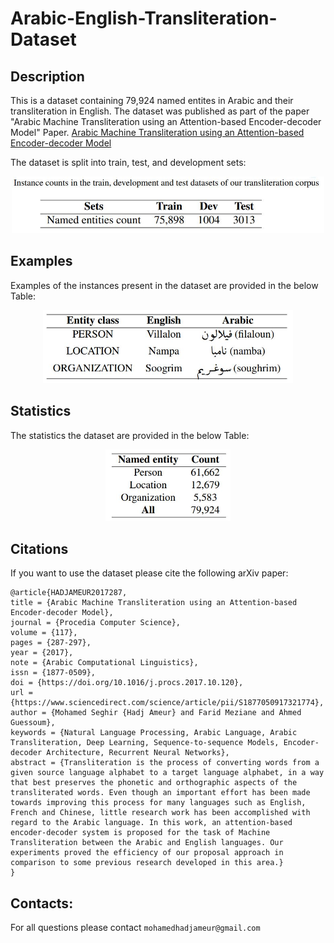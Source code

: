 # Arabic-English-Transliteration-Dataset

## Description

This is a dataset containing 79,924 named entites in Arabic and their transliteration in English. The dataset was published as part of the paper "Arabic Machine Transliteration using an Attention-based Encoder-decoder Model" Paper.
[Arabic Machine Transliteration using an Attention-based Encoder-decoder Model](https://www.sciencedirect.com/science/article/pii/S1877050917321774)

The dataset is split into train, test, and development sets:

<div align="center">
<img src="dev_train_test.JPG" alt="Arabic-English named entites transliteration Dataset" width="500">
</div>

## Examples

Examples of the instances present in the dataset are provided in the below Table: 

<div align="center">
    <img src="examples.JPG" alt="Arabic-English named entites transliteration examples" width="400">
</div>



## Statistics

The statistics the dataset are provided in the below Table: 

<div align="center">
<img src="stats.JPG" alt="Arabic-English named entites transliteration statistics" width="200">
</div>


## Citations
If you want to use the dataset please cite the following arXiv paper:


```
@article{HADJAMEUR2017287,
title = {Arabic Machine Transliteration using an Attention-based Encoder-decoder Model},
journal = {Procedia Computer Science},
volume = {117},
pages = {287-297},
year = {2017},
note = {Arabic Computational Linguistics},
issn = {1877-0509},
doi = {https://doi.org/10.1016/j.procs.2017.10.120},
url = {https://www.sciencedirect.com/science/article/pii/S1877050917321774},
author = {Mohamed Seghir {Hadj Ameur} and Farid Meziane and Ahmed Guessoum},
keywords = {Natural Language Processing, Arabic Language, Arabic Transliteration, Deep Learning, Sequence-to-sequence Models, Encoder-decoder Architecture, Recurrent Neural Networks},
abstract = {Transliteration is the process of converting words from a given source language alphabet to a target language alphabet, in a way that best preserves the phonetic and orthographic aspects of the transliterated words. Even though an important effort has been made towards improving this process for many languages such as English, French and Chinese, little research work has been accomplished with regard to the Arabic language. In this work, an attention-based encoder-decoder system is proposed for the task of Machine Transliteration between the Arabic and English languages. Our experiments proved the efficiency of our proposal approach in comparison to some previous research developed in this area.}
}
```

## Contacts:
For all questions please contact ``mohamedhadjameur@gmail.com`` 

